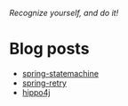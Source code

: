 *Recognize yourself, and do it!*

<!-- [![Anurag's GitHub stats](https://github-readme-stats.vercel.app/api?username=tiandankanfeng&theme=tokyonight&count_private=true&show_icons=true&repo=github-readme-stats)](https://github.com/anuraghazra/github-readme-stats)
[![Top Langs](https://github-readme-stats.vercel.app/api/top-langs/?username=tiandankanfeng&theme=tokyonight&count_private=true&show_icons=true)](https://github.com/anuraghazra/github-readme-stats) -->

# Blog posts
<!-- BLOG-POST-LIST:START -->
- [spring-statemachine](https://liangye-xo.xyz/?p=750)
- [spring-retry](https://liangye-xo.xyz/?p=747)
- [hippo4j](https://liangye-xo.xyz/?p=743)
<!-- BLOG-POST-LIST:END -->
